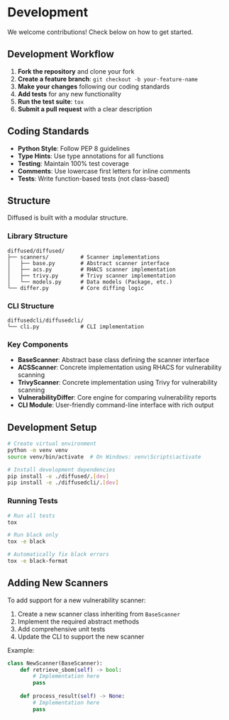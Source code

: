 # Development

We welcome contributions! Check below on how to get started.

## Development Workflow

1. **Fork the repository** and clone your fork
2. **Create a feature branch**: `git checkout -b your-feature-name`
3. **Make your changes** following our coding standards
4. **Add tests** for any new functionality
5. **Run the test suite**: `tox`
6. **Submit a pull request** with a clear description

## Coding Standards

- **Python Style**: Follow PEP 8 guidelines
- **Type Hints**: Use type annotations for all functions
- **Testing**: Maintain 100% test coverage
- **Comments**: Use lowercase first letters for inline comments
- **Tests**: Write function-based tests (not class-based)

## Structure

Diffused is built with a modular structure.

### Library Structure

```
diffused/diffused/
├── scanners/          # Scanner implementations
│   ├── base.py        # Abstract scanner interface
│   ├── acs.py         # RHACS scanner implementation
│   ├── trivy.py       # Trivy scanner implementation
│   └── models.py      # Data models (Package, etc.)
└── differ.py          # Core diffing logic
```

### CLI Structure

```
diffusedcli/diffusedcli/
└── cli.py             # CLI implementation
```

### Key Components

- **BaseScanner**: Abstract base class defining the scanner interface
- **ACSScanner**: Concrete implementation using RHACS for vulnerability scanning
- **TrivyScanner**: Concrete implementation using Trivy for vulnerability scanning
- **VulnerabilityDiffer**: Core engine for comparing vulnerability reports
- **CLI Module**: User-friendly command-line interface with rich output

## Development Setup

```bash
# Create virtual environment
python -m venv venv
source venv/bin/activate  # On Windows: venv\Scripts\activate

# Install development dependencies
pip install -e ./diffused/.[dev]
pip install -e ./diffusedcli/.[dev]
```

### Running Tests

```bash
# Run all tests
tox

# Run black only
tox -e black

# Automatically fix black errors
tox -e black-format
```

## Adding New Scanners

To add support for a new vulnerability scanner:

1. Create a new scanner class inheriting from `BaseScanner`
2. Implement the required abstract methods
3. Add comprehensive unit tests
4. Update the CLI to support the new scanner

Example:
```python
class NewScanner(BaseScanner):
    def retrieve_sbom(self) -> bool:
        # Implementation here
        pass
    
    def process_result(self) -> None:
        # Implementation here
        pass
```
